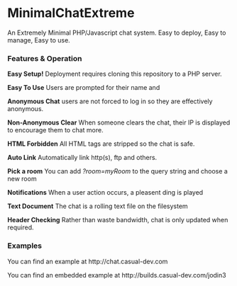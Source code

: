 MinimalChatExtreme
==================
<p>An Extremely Minimal PHP/Javascript chat system. Easy to deploy,  Easy to manage, Easy to use.</p>

<h3>Features & Operation</h3>
<p><strong>Easy Setup!</strong> Deployment requires cloning this repository to a PHP server.</p>
<p><strong>Easy To Use</strong> Users are prompted for their name and </p>
<p><strong>Anonymous Chat</strong> users are not forced to log in so they are effectively anonymous.</p>
<p><strong>Non-Anonymous Clear</strong> When someone clears the chat, their IP is displayed to encourage them to chat more.</p>
<p><strong>HTML Forbidden</strong> All HTML tags are stripped so the chat is safe.</p>
<p><strong>Auto Link</strong> Automatically link http(s), ftp and others.</p>
<p><strong>Pick a room</strong> You can add <i>?room=myRoom</i> to the query string and choose a new room</p>

<p><strong>Notifications</strong> When a user action occurs, a pleasent ding is played</p>
<p><strong>Text Document</strong> The chat is a rolling text file on the filesystem</p>
<p><strong>Header Checking</strong> Rather than waste bandwidth, chat is only updated when required.</p>


<h3>Examples</h3>
<p>You can find an example at http://chat.casual-dev.com</p>
<p>You can find an embedded example at http://builds.casual-dev.com/jodin3</p>

